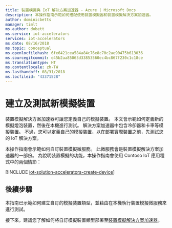 ```yaml
---
title: 裝置模擬與 IoT 解決方案加速器 - Azure | Microsoft Docs
description: 本操作指南示範如何搭配使用裝置模擬器和裝置模擬解決方案加速器。
author: dominicbetts
manager: timlt
ms.author: dobett
ms.service: iot-accelerators
services: iot-accelerators
ms.date: 08/16/2018
ms.topic: conceptual
ms.openlocfilehash: 6fe6421cea584a84c76e8c70c2ae90475b613036
ms.sourcegitcommit: e45b2aa85063d33853560ec4bc867f230c1c18ce
ms.translationtype: HT
ms.contentlocale: zh-TW
ms.lasthandoff: 08/31/2018
ms.locfileid: "43371528"
---
```

# <a name="create-and-test-a-new-simulated-device"></a>建立及測試新模擬裝置

裝置模擬解決方案加速器可讓您定義自己的模擬裝置。 本文會示範如何定義新的模擬燈泡裝置，然後在本機進行測試。 解決方案加速器中包含冷卻器和卡車等模擬裝置。 不過，您可以定義自己的模擬裝置，以在部署實際裝置之前，先測試您的 IoT 解決方案。

本操作指南會示範如何自訂裝置模擬微服務。 此微服務會是裝置模擬解決方案加速器的一部份。 為說明裝置模擬的功能，本操作指南會使用 Contoso IoT 應用程式中的兩個情節：

[!INCLUDE [iot-solution-accelerators-create-device](../../includes/iot-solution-accelerators-create-device.md)]

## <a name="next-steps"></a>後續步驟

本指南已示範如何建立自訂的模擬裝置類型，並藉由在本機執行裝置模擬微服務來進行測試。

接下來，建議您了解如何將自訂模擬裝置類型部署至[裝置模擬解決方案加速器](iot-accelerators-device-simulation-deploy-simulated-device.md)。
